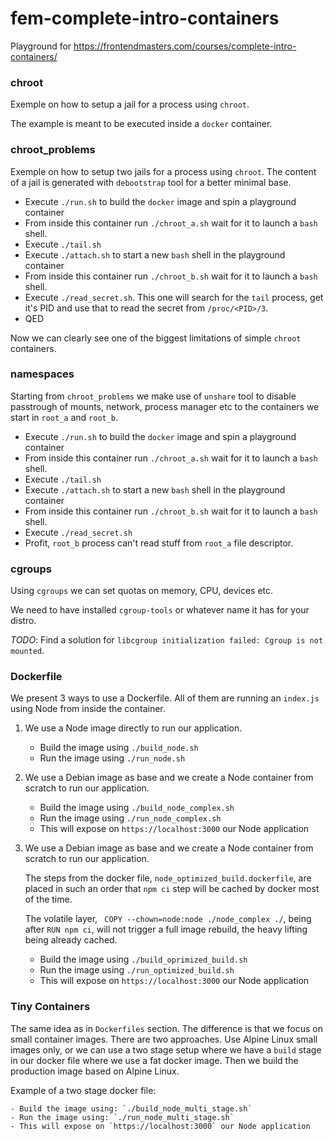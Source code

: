 # fem-complete-intro-containers

Playground for https://frontendmasters.com/courses/complete-intro-containers/

### chroot

Exemple on how to setup a jail for a process using `chroot`.

The example is meant to be executed inside a `docker` container.

### chroot_problems

Exemple on how to setup two jails for a process using `chroot`. The content of a jail is generated with `debootstrap` tool for a better minimal base.

- Execute `./run.sh` to build the `docker` image and spin a playground container
- From inside this container run `./chroot_a.sh` wait for it to launch a `bash` shell.
- Execute `./tail.sh`
- Execute `./attach.sh` to start a new `bash` shell in the playground container
- From inside this container run `./chroot_b.sh` wait for it to launch a `bash` shell.
- Execute `./read_secret.sh`. This one will search for the `tail` process, get it's PID and use that to read the secret from `/proc/<PID>/3`.
- QED

Now we can clearly see one of the biggest limitations of simple `chroot` containers.

### namespaces

Starting from `chroot_problems` we make use of `unshare` tool to disable passtrough of mounts, network, process manager etc to the containers we start in `root_a` and `root_b`.

- Execute `./run.sh` to build the `docker` image and spin a playground container
- From inside this container run `./chroot_a.sh` wait for it to launch a `bash` shell.
- Execute `./tail.sh`
- Execute `./attach.sh` to start a new `bash` shell in the playground container
- From inside this container run `./chroot_b.sh` wait for it to launch a `bash` shell.
- Execute `./read_secret.sh`
- Profit, `root_b` process can't read stuff from `root_a` file descriptor.

### cgroups

Using `cgroups` we can set quotas on memory, CPU, devices etc.

We need to have installed `cgroup-tools` or whatever name it has for your distro.

_TODO_: Find a solution for `libcgroup initialization failed: Cgroup is not mounted`.

### Dockerfile

We present 3 ways to use a Dockerfile. All of them are running an `index.js` using Node from inside the container.

1. We use a Node image directly to run our application.

   - Build the image using `./build_node.sh`
   - Run the image using `./run_node.sh`

2. We use a Debian image as base and we create a Node container from scratch to run our application.

   - Build the image using `./build_node_complex.sh`
   - Run the image using `./run_node_complex.sh`
   - This will expose on `https://localhost:3000` our Node application

3. We use a Debian image as base and we create a Node container from scratch to run our application.

   The steps from the docker file, `node_optimized_build.dockerfile`, are placed in such an order that `npm ci` step will be cached by docker most of the time.

   The volatile layer, ` COPY --chown=node:node ./node_complex ./`, being after `RUN npm ci`, will not trigger a full image rebuild, the heavy lifting being already cached.

   - Build the image using `./build_oprimized_build.sh`
   - Run the image using `./run_optimized_build.sh`
   - This will expose on `https://localhost:3000` our Node application

### Tiny Containers

The same idea as in `Dockerfiles` section. The difference is that we focus on small container images. There are two approaches. Use Alpine Linux small images only, or we can use a two stage setup where we have a `build` stage in our docker file where we use a fat docker image. Then we build the production image based on Alpine Linux.

Example of a two stage docker file:

    - Build the image using: `./build_node_multi_stage.sh`
    - Run the image using: `./run_node_multi_stage.sh`
    - This will expose on `https://localhost:3000` our Node application
